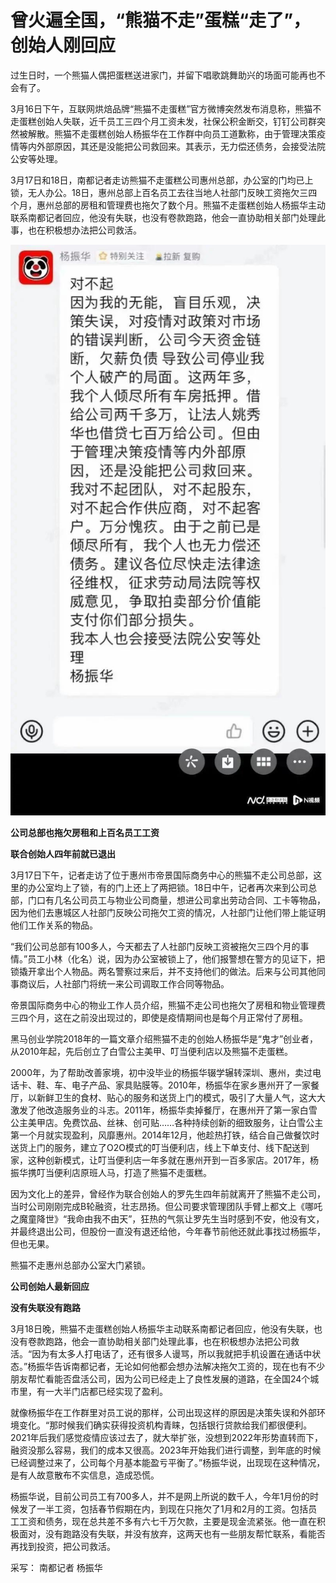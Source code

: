 # 曾火遍全国，“熊猫不走”蛋糕“走了”，创始人刚回应

过生日时，一个熊猫人偶把蛋糕送进家门，并留下唱歌跳舞助兴的场面可能再也不会有了。

3月16日下午，互联网烘焙品牌“熊猫不走蛋糕”官方微博突然发布消息称，熊猫不走蛋糕创始人失联，近千员工三四个月工资未发，社保公积金断交，钉钉公司群突然被解散。熊猫不走蛋糕创始人杨振华在工作群中向员工道歉称，由于管理决策疫情等内外部原因，其还是没能把公司救回来。其表示，无力偿还债务，会接受法院公安等处理。

3月17日和18日，南都记者走访熊猫不走蛋糕公司惠州总部，办公室的门均已上锁，无人办公。18日，惠州总部上百名员工去往当地人社部门反映工资拖欠三四个月，惠州总部的房租和管理费也拖欠了数个月。熊猫不走蛋糕创始人杨振华主动联系南都记者回应，他没有失联，也没有卷款跑路，他会一直协助相关部门处理此事，也在积极想办法把公司救活。

![8b16e2729fe5b7e23c574bcda83f3ab2.jpg](https://raw.githubusercontent.com/qqhsx/qqnews_image/main/2024/03/18/曾火遍全国，“熊猫不走”蛋糕“走了”，创始人刚回应/8b16e2729fe5b7e23c574bcda83f3ab2.jpg)

**公司总部也拖欠房租和上百名员工工资**

**联合创始人四年前就已退出**

3月17日下午，记者走访了位于惠州市帝景国际商务中心的熊猫不走公司总部，这里的办公室均上了锁，有的门上还上了两把锁。18日中午，记者再次来到公司总部，门口有几名公司员工与物业公司商量，想进公司拿出劳动合同、工卡等物品，因为他们去惠城区人社部门反映公司拖欠工资的情况，人社部门让他们带上能证明他们工作关系的物品。

“我们公司总部有100多人，今天都去了人社部门反映工资被拖欠三四个月的事情。”员工小林（化名）说，因为办公室被锁上了，他们报警想在警方的见证下，把锁撬开拿出个人物品。两名警察过来后，并不支持他们的做法。后来与公司其他同事商议后，人社部门将统一来公司调取工作合同等物品。

帝景国际商务中心的物业工作人员介绍，熊猫不走公司也拖欠了房租和物业管理费三四个月，这在之前没出现过的，即使是疫情期间也是每个月正常付了房租。

黑马创业学院2018年的一篇文章介绍熊猫不走的创始人杨振华是“鬼才”创业者，从2010年起，先后创立了白雪公主美甲、叮当便利店以及熊猫不走蛋糕。

2000年，为了帮助改善家境，初中没毕业的杨振华辍学辗转深圳、惠州，卖过电话卡、鞋、车、电子产品、家具贴膜等。2010年，杨振华在家乡惠州开了一家餐厅，以新鲜卫生的食材、贴心的服务和送货上门的模式，吸引了大量人气，这大大激发了他改造服务业的斗志。2011年，杨振华卖掉餐厅，在惠州开了第一家白雪公主美甲店。免费饮品、丝袜、创可贴……各种持续创新的细致服务，让白雪公主第一个月就实现盈利，风靡惠州。2014年12月，他趁热打铁，结合自己做餐饮时送货上门的服务，建立了O2O模式的叮当便利店，线上下单支付、线下配送到家，这种创新模式，让叮当便利店一年多就在惠州开到一百多家店。2017年，杨振华携叮当便利店原班人马，打造了熊猫不走蛋糕。

因为文化上的差异，曾经作为联合创始人的罗先生四年前就离开了熊猫不走公司，当时公司刚刚完成B轮融资，壮志昂扬。但公司要求管理团队手臂上都文上《哪吒之魔童降世》“我命由我不由天”，狂热的气氛让罗先生当时感到不安，他没有文，并最终退出公司，但股份一直没有退还给他，今年春节前他还就此事找过杨振华，但也无果。

熊猫不走惠州总部办公室大门紧锁。

**公司创始人最新回应**

**没有失联没有跑路**

3月18日晚，熊猫不走蛋糕创始人杨振华主动联系南都记者回应，他没有失联，也没有卷款跑路，他会一直协助相关部门处理此事，也在积极想办法把公司救活。“因为有太多人打电话了，还有很多人谩骂，所以我就把手机设置在通话中状态。”杨振华告诉南都记者，无论如何他都会想办法解决拖欠工资的，现在也有不少朋友帮忙看能否盘活公司，因为公司已经走上了良性发展的道路，在全国24个城市里，有一大半门店都已经实现了盈利。

就像杨振华在工作群里对员工说的那样，公司出现这样的原因是决策失误和外部环境变化。“那时候我们确实获得投资机构青睐，包括银行贷款给我们都很便利。2021年后我们感觉疫情应该过去了，就大举扩张，没想到2022年形势直转而下，融资没那么容易，我们的成本又很高。2023年开始我们进行调整，到年底的时候已经调整过来了，公司每个月基本能盈亏平衡了。”杨振华说，出现现在这种情况，是有人故意散布不实信息，造成恐慌。

杨振华说，目前公司员工有700多人，并不是网上所说的数千人，今年1月份的时候发了一半工资，包括春节假期在内，到现在只拖欠了1月和2月的工资。包括员工工资和债务，现在总共差不多有六七千万欠款，主要是现金流紧张。他一直在积极面对，没有跑路没有失联，并没有放弃，这两天也有一些朋友帮忙联系，看能否再找到投资，把公司救活。

采写： 南都记者 杨振华

